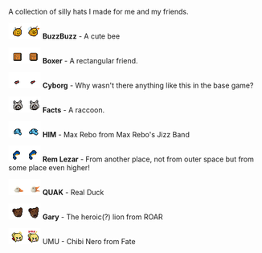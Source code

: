 A collection of silly hats I made for me and my friends.

![BuzzBuzz](https://github.com/Nosler/kerfluffle-hat-pack/blob/main/ExportedHats/buzzbuzz.png?raw=true) **BuzzBuzz** - A cute bee

![Box](https://github.com/Nosler/kerfluffle-hat-pack/blob/main/ExportedHats/box.png?raw=true) **Boxer** - A rectangular friend.

![Cyborg](https://github.com/Nosler/kerfluffle-hat-pack/blob/main/ExportedHats/cyborg.png?raw=true) **Cyborg** - Why wasn't there anything like this in the base game?

![Facts](https://github.com/Nosler/kerfluffle-hat-pack/blob/main/ExportedHats/facts.png?raw=true) **Facts** - A raccoon.

![HIM](https://github.com/Nosler/kerfluffle-hat-pack/blob/main/ExportedHats/him.png?raw=true) **HIM** - Max Rebo from Max Rebo's Jizz Band

![Rem Lezar](https://github.com/Nosler/kerfluffle-hat-pack/blob/main/ExportedHats/rem.png?raw=true) **Rem Lezar** - From another place, not from outer space but from some place even higher!

![QUAK](https://github.com/Nosler/kerfluffle-hat-pack/blob/main/ExportedHats/quak.png?raw=true) **QUAK** - Real Duck

![Gary](https://github.com/Nosler/kerfluffle-hat-pack/blob/main/ExportedHats/gary.png?raw=true) **Gary** - The heroic(?) lion from ROAR

![UMU](https://github.com/Nosler/kerfluffle-hat-pack/blob/main/ExportedHats/umu.png?raw=true) UMU - Chibi Nero from Fate
